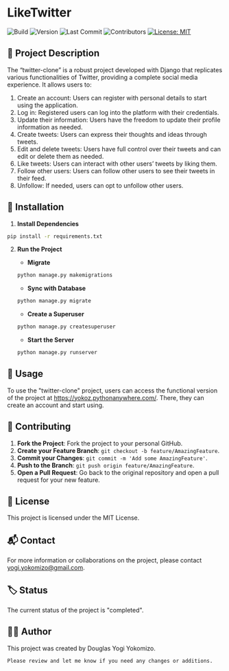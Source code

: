 # LikeTwitter

![Build](https://img.shields.io/badge/build-passing-brightgreen)
![Version](https://img.shields.io/badge/version-1.0.0-blue)
![Last Commit](https://img.shields.io/badge/last%20commit-1%20day%20ago-blue)
![Contributors](https://img.shields.io/badge/contributors-1-orange)
[![License: MIT](https://img.shields.io/badge/License-MIT-yellow.svg)](https://opensource.org/licenses/MIT)

## 📖 Project Description

The “twitter-clone” is a robust project developed with Django that replicates various functionalities of Twitter, providing a complete social media experience. It allows users to:

1. Create an account: Users can register with personal details to start using the application.
2. Log in: Registered users can log into the platform with their credentials.
3. Update their information: Users have the freedom to update their profile information as needed.
4. Create tweets: Users can express their thoughts and ideas through tweets.
5. Edit and delete tweets: Users have full control over their tweets and can edit or delete them as needed.
6. Like tweets: Users can interact with other users’ tweets by liking them.
7. Follow other users: Users can follow other users to see their tweets in their feed.
8. Unfollow: If needed, users can opt to unfollow other users.

## 🚀 Installation

1. **Install Dependencies**
```bash
pip install -r requirements.txt
```
2. **Run the Project**

    - **Migrate**
    ```bash
    python manage.py makemigrations
    ```
    - **Sync with Database**
    ```bash
    python manage.py migrate
    ```
    - **Create a Superuser**
    ```bash
    python manage.py createsuperuser
    ```
    - **Start the Server**
    ```bash
    python manage.py runserver
    ```

## 🎯 Usage

To use the "twitter-clone" project, users can access the functional version of the project at https://yokoz.pythonanywhere.com/. There, they can create an account and start using.

## 🤝 Contributing

1. **Fork the Project**: Fork the project to your personal GitHub.
2. **Create your Feature Branch**: `git checkout -b feature/AmazingFeature`.
3. **Commit your Changes**: `git commit -m 'Add some AmazingFeature'`.
4. **Push to the Branch**: `git push origin feature/AmazingFeature`.
5. **Open a Pull Request**: Go back to the original repository and open a pull request for your new feature.

## 📜 License

This project is licensed under the MIT License.

## 📬 Contact

For more information or collaborations on the project, please contact yogi.yokomizo@gmail.com.

## 🏷️ Status

The current status of the project is "completed".

## 🙋‍♂️ Author

This project was created by Douglas Yogi Yokomizo.
```
Please review and let me know if you need any changes or additions.
